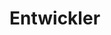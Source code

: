 # Entwickler

<script setup>
import { VPTeamMembers } from 'vitepress/theme'

const members = [
  {
    avatar: 'https://github.com/Robert27.png',
    name: 'Robert Eggl',
   logo: './assets/robert.png',
    title: 'Gründer & Projektleiter Neuland Next',
    links: [
      { icon: 'github', link: 'https://github.com/Robert27' },
      { icon: 'linkedin', link: 'https://www.linkedin.com/in/roberteggl/' },
    ]
  },
  
    {
    avatar: 'https://github.com/BuildmodeOne.png',
    name: 'Philipp Opheys',
    title: 'Projektleiter neuland.app',
    links: [
      { icon: 'github', link: 'https://github.com/BuildmodeOne' },
      { icon: 'linkedin', link: 'https://www.linkedin.com/in/philipp-opheys/' },
    ]
  },
  {
    avatar: 'https://github.com/alexhorn.png',
    name: 'Alexander Horn',
    title: 'Gründer neuland.app',
    links: [
      { icon: 'github', link: 'https://github.com/alexhorn' },
      { icon: 'linkedin', link: 'https://www.linkedin.com/in/alexhorn29/' },
    ]
  },
   {
    avatar: 'https://github.com/M4GNV5.png',
    name: 'Jakob Löw',
    title: 'Gründer neuland.app',
    links: [
      { icon: 'github', link: 'https://github.com/M4GNV5' },
      { icon: 'linkedin', link: 'https://www.linkedin.com/in/jakob-löw-1814431b4/' },
    ]
  },
    {
    avatar: 'https://github.com/neuland-ingolstadt.png',
    name: 'und viele Weitere',
    org: 'von Neuland Ingolstadt e.V.',
    links: [
      { icon: 'github', link: 'https://github.com/neuland-ingolstadt' },
      { icon: 'linkedin', link: 'https://linkedin.com/neuland_ing' },
      { icon: 'instagram', link: 'https://instagram.com/neuland_ing' }
    ]
  },
]
</script>

<VPTeamMembers size="small" :members="members" />
